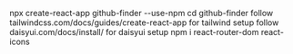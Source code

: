 npx create-react-app github-finder --use-npm
cd github-finder
follow tailwindcss.com/docs/guides/create-react-app for tailwind setup
follow daisyui.com/docs/install/ for daisyui setup
npm i react-router-dom react-icons